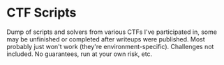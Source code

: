# CTF Scripts

Dump of scripts and solvers from various CTFs I've participated in, some may be unfinished or completed after writeups were published. Most probably just won't work (they're environment-specific). Challenges not included. No guarantees, run at your own risk, etc.